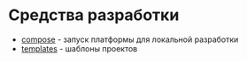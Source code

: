 # Средства разработки

- [compose](compose/README.md) - запуск платформы для локальной разработки
- [templates](templates/README.md) - шаблоны проектов  
